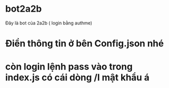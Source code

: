 # bot2a2b
Đây là bot của 2a2b ( login bằng authme)
# Điền thông tin ở bên Config.json nhé
# còn login lệnh pass vào trong index.js có cái dòng /l mật khẩu á
